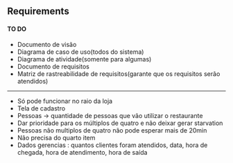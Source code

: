 ## Requirements

#### TO DO
- Documento de visão
- Diagrama de caso de uso(todos do sistema)
- Diagrama de atividade(somente para algumas)
- Documento de requisitos
- Matriz de rastreabilidade de requisitos(garante que os requisitos
serão atendidos)

-------------------------------------------------------------------

- Só pode funcionar no raio da loja
- Tela de cadastro
- Pessoas -> quantidade de pessoas que vão utilizar o restaurante
- Dar prioridade para os múltiplos de quatro e não deixar gerar 
starvation
- Pessoas não multiplos de quatro não pode esperar mais de 20min
- Não precisa do quarto item
- Dados gerencias : quantos clientes foram atendidos, data,
hora de chegada, hora de atendimento, hora de saída
